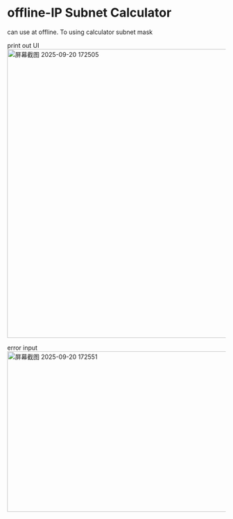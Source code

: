 # offline-IP Subnet Calculator
can use at offline. To using calculator subnet mask

print out UI
<img width="942" height="666" alt="屏幕截图 2025-09-20 172505" src="https://github.com/user-attachments/assets/c8e47f79-d874-4193-a559-440e4dfd4930" />

error input
<img width="977" height="370" alt="屏幕截图 2025-09-20 172551" src="https://github.com/user-attachments/assets/5da2b7df-6bf0-436c-a081-7a1ba6f83eac" />
